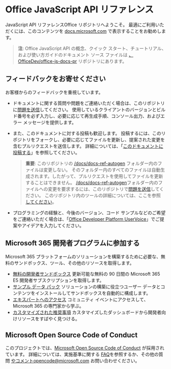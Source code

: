# <a name="office-javascript-api-reference"></a>Office JavaScript API リファレンス

JavaScript API リファレンスOffice リポジトリへようこそ。 最適にご利用いただくには、このコンテンツを [docs.microsoft.com](https://docs.microsoft.com/javascript/api/overview/office) で表示することをお勧めします。

> **注**: Office JavaScript API の概念、クイック スタート、チュートリアル、および使い方ガイドのドキュメント ソース ファイルは [、OfficeDev/office-js-docs-pr](https://github.com/OfficeDev/office-js-docs-pr) リポジトリにあります。

## <a name="give-us-your-feedback"></a>フィードバックをお寄せください

お客様からのフィードバックを重視しています。

* ドキュメントに関する質問や問題をご連絡いただく場合は、このリポジトリに[問題を送信](https://github.com/OfficeDev/office-js-docs-reference/issues)してください。 使用しているクライアントのバージョンとビルド番号を必ず入力し、必要に応じて再生成手順、コンソール出力、およびエラー メッセージを提供します。

* また、このドキュメントに対する投稿も歓迎します。 投稿するには、このリポジトリをフォークし、必要に応じてファイルを更新し、提案された変更を含むプルリクエストを送信します。 詳細については、「[このドキュメントに投稿する](Contributing.md)」を参照してください。

    > **重要**: このリポジトリの [/docs/docs-ref-autogen](https://github.com/OfficeDev/office-js-docs-reference/tree/master/docs/docs-ref-autogen) フォルダー内のファイルは変更しない。 そのフォルダー内のすべてのファイルは自動生成されます。したがって、プルリクエストを使用してファイルを更新することはできません。 [/docs/docs-ref-autogen](https://github.com/OfficeDev/office-js-docs-reference/tree/master/docs/docs-ref-autogen)フォルダー内のファイルへの変更を要求するには、このリポジトリで[問題を送信](https://github.com/OfficeDev/office-js-docs-reference/issues)してください。 このリポジトリ内のツールの詳細については、ここを参照 [してください](https://github.com/OfficeDev/office-js-docs-reference/blob/master/DocumentationToolingNotes.md)。

* プログラミングの経験と、今後のバージョン、コード サンプルなどのご希望をご連絡いただく場合は、「[Office Developer Platform UserVoice](https://officespdev.uservoice.com/)」でご提案やアイデアを入力してください。

## <a name="join-the-microsoft-365-developer-program"></a>Microsoft 365 開発者プログラムに参加する
Microsoft 365 プラットフォームのソリューションを構築するために必要な、無料のサンドボックス、ツール、その他のリソースを取得します。
- [無料の開発者サンドボックス](https://developer.microsoft.com/microsoft-365/dev-program#Subscription) 更新可能な無料の 90 日間の Microsoft 365 E5 開発者サブスクリプションを取得します。
- [サンプル データ パック](https://developer.microsoft.com/microsoft-365/dev-program#Sample) ソリューションの構築に役立つユーザー データとコンテンツをインストールしてサンドボックスを自動的に構成します。
- [エキスパートへのアクセス](https://developer.microsoft.com/microsoft-365/dev-program#Experts) コミュニティ イベントにアクセスして、Microsoft 365 の専門家から学ぶ。
- [カスタマイズされた推奨事項](https://developer.microsoft.com/microsoft-365/dev-program#Recommendations) カスタマイズしたダッシュボードから開発者向けリソースをすばやく見つける。


## <a name="microsoft-open-source-code-of-conduct"></a>Microsoft Open Source Code of Conduct

このプロジェクトでは、[Microsoft Open Source Code of Conduct](https://opensource.microsoft.com/codeofconduct/) が採用されています。
詳細については、実施基準に関する [FAQ](https://opensource.microsoft.com/codeofconduct/faq/)を参照するか、その他の質問 [やコメントopencode@microsoft.com](mailto:opencode@microsoft.com) お問い合わせください。
